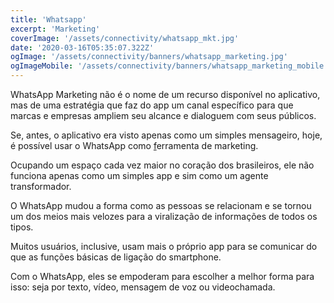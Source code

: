 ```yaml
---
title: 'Whatsapp'
excerpt: 'Marketing'
coverImage: '/assets/connectivity/whatsapp_mkt.jpg'
date: '2020-03-16T05:35:07.322Z'
ogImage: '/assets/connectivity/banners/whatsapp_marketing.jpg'
ogImageMobile: '/assets/connectivity/banners/whatsapp_marketing_mobile.jpg'
---
```


WhatsApp Marketing não é o nome de um recurso disponível no aplicativo, mas de uma estratégia que faz do app um canal específico para que marcas e empresas ampliem seu alcance e dialoguem com seus públicos.

Se, antes, o aplicativo era visto apenas como um simples mensageiro, hoje, é possível usar o WhatsApp como [f](https://neilpatel.com/br/blog/ferramentas-de-marketing-para-redes-sociais/)erramenta de marketing.

Ocupando um espaço cada vez maior no coração dos brasileiros, ele não funciona apenas como um simples app e sim como um agente transformador.

O WhatsApp mudou a forma como as pessoas se relacionam e se tornou um dos meios mais velozes para a viralização de informações de todos os tipos.

Muitos usuários, inclusive, usam mais o próprio app para se comunicar do que as funções básicas de ligação do smartphone.

Com o WhatsApp, eles se empoderam para escolher a melhor forma para isso: seja por texto, vídeo, mensagem de voz ou videochamada.